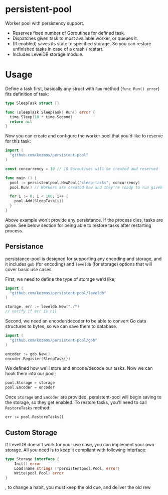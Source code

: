 # persistent-pool

Worker pool with persistency support.

* Reserves fixed number of Goroutines for defined task.
* Dispatches given task to most available worker, or queues it.
* (If enabled) saves its state to specified storage. So you can restore unfinished tasks in case of a crash / restart.
* Includes LevelDB storage module.

# Usage

Define a task first, basically any struct with `Run` method (`func Run() error`) fits definition of task:

```go
type SleepTask struct {}

func (sleepTask SleepTask) Run() error {
  time.Sleep(10 * time.Second)
  return nil
}
```

Now you can create and configure the worker pool that you'd like to reserve for this task:

```go
import (
  "github.com/kozmos/persistent-pool"
)

const concurrency = 10 // 10 Goroutines will be created and reserved

func main () {
  pool := persistentpool.NewPool("sleep-tasks", concurrency)
  pool.Run() // Workers are created now and they're ready to run given tasks.

  for i := 0; i < 100; i++ {
    pool.Add(SleepTask{i})
  }
}
```

Above example won't provide any persistance. If the process dies, tasks are gone. See below section for
being able to restore tasks after restarting process.

## Persistance

persistance-pool is designed for supporting any encoding and storage, and it includes `gob` (for encoding) and `leveldb` (for storage)
options that will cover basic use cases.

First, we need to define the type of storage we'd like;

```go
import (
  "github.com/kozmos/persistent-pool/leveldb"
)

storage, err := leveldb.New("./")
// verify if err is nil
```

Second, we need an encoder/decoder to be able to convert Go data structures to bytes, so we can save them to database.

```go
import (
  "github.com/kozmos/persistent-pool/gob"
)

encoder := gob.New()
encoder.Register(SleepTask{})
```

We defined how we'll store and encode/decode our tasks. Now we can hook them into our pool;

```go
pool.Storage = storage
pool.Encoder = encoder
```

Once `Storage` and `Encoder` are provided, persistent-pool will begin saving to the storage, so they get enabled.
To restore tasks, you'll need to call `RestoreTasks` method:

```
err := pool.RestoreTasks()

```
## Custom Storage

If LevelDB doesn't work for your use case, you can implement your own storage. All you need is to keep it compliant with following
interface:

```go
type Storage interface {
	Init() error
	Load(name string) (*persistentpool.Pool, error)
	Write(pool Pool) error
}
```
, to change a habit, you must keep the old cue, and deliver the old rew
